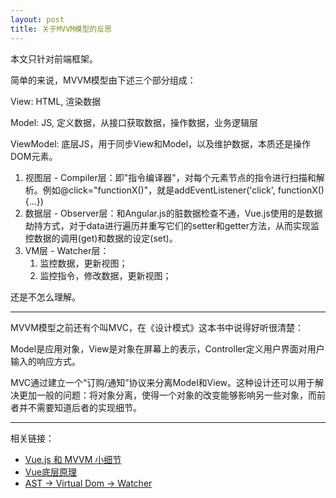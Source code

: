 ```yaml
---
layout: post
title: 关于MVVM模型的反思
---
```


本文只针对前端框架。

简单的来说，MVVM模型由下述三个部分组成：

View: HTML, 渲染数据

Model: JS, 定义数据，从接口获取数据，操作数据，业务逻辑层

ViewModel: 底层JS，用于同步View和Model，以及维护数据，本质还是操作DOM元素。

1. 视图层 - Compiler层：即"指令编译器"，对每个元素节点的指令进行扫描和解析。例如@click="functionX()"，就是addEventListener('click', functionX() {...})
2. 数据层 - Observer层：和Angular.js的脏数据检查不通，Vue.js使用的是数据劫持方式，对于data进行遍历并重写它们的setter和getter方法，从而实现监控数据的调用(get)和数据的设定(set)。
3. VM层 - Watcher层：
    1. 监控数据，更新视图；
    2. 监控指令，修改数据，更新视图；
    
还是不怎么理解。

----

MVVM模型之前还有个叫MVC，在《设计模式》这本书中说得好听很清楚：

Model是应用对象，View是对象在屏幕上的表示，Controller定义用户界面对用户输入的响应方式。

MVC通过建立一个“订购/通知”协议来分离Model和View。这种设计还可以用于解决更加一般的问题：将对象分离，使得一个对象的改变能够影响另一些对象，而前者并不需要知道后者的实现细节。

----

相关链接：

* [Vue.js 和 MVVM 小细节](https://www.cnblogs.com/onepixel/p/6034307.html)
* [Vue底层原理](https://zhuanlan.zhihu.com/p/29092201)
* [AST -> Virtual Dom -> Watcher](https://zhuanlan.zhihu.com/p/24168649)